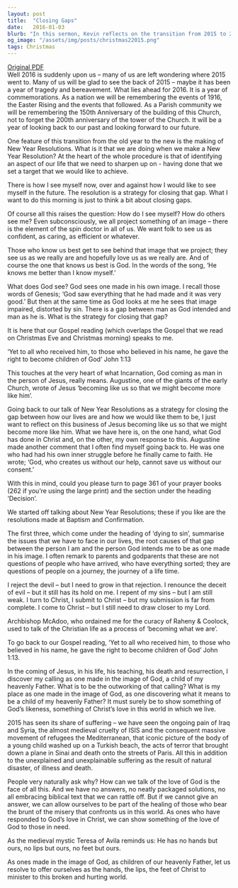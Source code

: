 ```yaml
---
layout: post
title:  "Closing Gaps"
date:   2016-01-03
blurb: "In this sermon, Kevin reflects on the transition from 2015 to 2016, the concept of New Year Resolutions, and the idea of 'closing gaps' between how we see ourselves and how we want to be. He emphasizes the importance of understanding and accepting God's love, and our responsibility to show that love to others, especially in a world filled with suffering."
og_image: "/assets/img/posts/christmas22015.png"
tags: Christmas
---
```

[Original PDF](/assets/pdf/christmas22015.pdf)    
Well 2016 is suddenly upon us – many of us are left wondering where 2015 went to. Many of us will be glad to see the back of 2015 – maybe it has been a year of tragedy and bereavement. What lies ahead for 2016. It is a year of commemorations. As a nation we will be remembering the events of 1916, the Easter Rising and the events that followed. As a Parish community we will be remembering the 150th Anniversary of the building of this Church, not to forget the 200th anniversary of the tower of the Church. It will be a year of looking back to our past and looking forward to our future.

One feature of this transition from the old year to the new is the making of New Year Resolutions. What is it that we are doing when we make a New Year Resolution? At the heart of the whole procedure is that of identifying an aspect of our life that we need to sharpen up on - having done that we set a target that we would like to achieve.

There is how I see myself now, over and against how I would like to see myself in the future. The resolution is a strategy for closing that gap. What I want to do this morning is just to think a bit about closing gaps.

Of course all this raises the question:
How do I see myself? How do others see me?
Even subconsciously, we all project something of an image – there is the element of the spin doctor in all of us. We want folk to see us as confident, as caring, as efficient or whatever.

Those who know us best get to see behind that image that we project; they see us as we really are and hopefully love us as we really are. And of course the one that knows us best is God. In the words of the song, ‘He knows me better than I know myself.’

What does God see? God sees one made in his own image. I recall those words of Genesis; ‘God saw everything that he had made and it was very good.’ But then at the same time as God looks at me he sees that image impaired, distorted by sin. There is a gap between man as God intended and man as he is. What is the strategy for closing that gap?

It is here that our Gospel reading (which overlaps the Gospel that we read on Christmas Eve and Christmas morning) speaks to me.

‘Yet to all who received him, to those who believed in his name, he gave the right to become children of God’ John 1:13

This touches at the very heart of what Incarnation, God coming as man in the person of Jesus, really means. Augustine, one of the giants of the early Church, wrote of Jesus ‘becoming like us so that we might become more like him’.

Going back to our talk of New Year Resolutions as a strategy for closing the gap between how our lives are and how we would like them to be, I just want to reflect on this business of Jesus becoming like us so that we might become more like him. What we have here is, on the one hand, what God has done in Christ and, on the other, my own response to this. Augustine made another comment that I often find myself going back to. He was one who had had his own inner struggle before he finally came to faith. He wrote; ‘God, who creates us without our help, cannot save us without our consent.’

With this in mind, could you please turn to page 361 of your prayer books (262 if you’re using the large print) and the section under the heading ‘Decision’.

We started off talking about New Year Resolutions; these if you like are the resolutions made at Baptism and Confirmation.

The first three, which come under the heading of ‘dying to sin’, summarise the issues that we have to face in our lives, the root causes of that gap between the person I am and the person God intends me to be as one made in his image. I often remark to parents and godparents that these are not questions of people who have arrived, who have everything sorted; they are questions of people on a journey, the journey of a life time.

I reject the devil – but I need to grow in that rejection.
I renounce the deceit of evil – but it still has its hold on me.
I repent of my sins – but I am still weak.
I turn to Christ, I submit to Christ – but my submission is far from complete.
I come to Christ – but I still need to draw closer to my Lord.

Archbishop McAdoo, who ordained me for the curacy of Raheny & Coolock, used to talk of the Christian life as a process of ‘becoming what we are’.

To go back to our Gospel reading, ‘Yet to all who received him, to those who believed in his name, he gave the right to become children of God’ John 1:13.

In the coming of Jesus, in his life, his teaching, his death and resurrection, I discover my calling as one made in the image of God, a child of my heavenly Father. What is to be the outworking of that calling? What is my place as one made in the image of God, as one discovering what it means to be a child of my heavenly Father? It must surely be to show something of God’s likeness, something of Christ’s love in this world in which we live.

2015 has seen its share of suffering – we have seen the ongoing pain of Iraq and Syria, the almost medieval cruelty of ISIS and the consequent massive movement of refugees the Mediterranean, that iconic picture of the body of a young child washed up on a Turkish beach, the acts of terror that brought down a plane in Sinai and death onto the streets of Paris. All this in addition to the unexplained and unexplainable suffering as the result of natural disaster, of illness and death.

People very naturally ask why? How can we talk of the love of God is the face of all this. And we have no answers, no neatly packaged solutions, no all embracing biblical text that we can rattle off. But if we cannot give an answer, we can allow ourselves to be part of the healing of those who bear the brunt of the misery that confronts us in this world. As ones who have responded to God’s love in Christ, we can show something of the love of God to those in need.

As the medieval mystic Teresa of Avila reminds us:
He has no hands but ours, no lips but ours, no feet but ours.

As ones made in the image of God, as children of our heavenly Father, let us resolve to offer ourselves as the hands, the lips, the feet of Christ to minister to this broken and hurting world.
